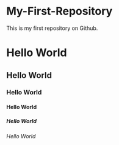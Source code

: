 # My-First-Repository
This is my first repository on Github.
# **Hello World**
## Hello World
### Hello World
#### Hello World
##### Hello World
###### Hello World
